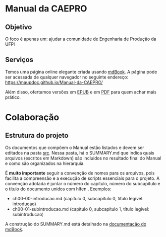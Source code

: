 # Manual da CAEPRO

## Objetivo

O foco é apenas um: ajudar a comunidade de Engenharia de Produção da UFPI

## Serviços

Temos uma página online elegante criada usando [mdBook](https://github.com/rust-lang/mdBook). A página pode ser acessada de qualquer navegador no seguinte endereço: https://maupdoc.github.io/Manual-da-CAEPRO/

Além disso, ofertamos versões em [EPUB](https://github.com/maupdoc/Manual-da-CAEPRO/raw/main/asciidoc_build/book.epub) e em [PDF](https://github.com/maupdoc/Manual-da-CAEPRO/raw/main/asciidoc_build/book.pdf) para quem achar mais prático.

# Colaboração

## Estrutura do projeto

Os documentos que compõem o Manual estão listados e devem ser editados na pasta [src](https://github.com/maupdoc/Manual-da-CAEPRO/tree/main/src). Nessa pasta, há o SUMMARY.md que indica quais arquivos (escritos em Markdown) são incluídos no resultado final do Manual e como são organizados na hierarquia.

É **muito importante** seguir a convenção de nomes para os arquivos, pois facilita a compreensão e a execução de scripts essenciais para o projeto. A convenção adotada é juntar o número do capítulo, número do subcapítulo e o título do documento unidos com hífen . Exemplos:

* ch00-00-introducao.md (capítulo 0, subcapítulo 0, título legível: introducao)
* ch00-01-subintroducao.md (capítulo 0, subcapítulo 1, título legível: subintroducao)

A construção do SUMMARY.md está detalhado na [documentação do mdBook](https://rust-lang.github.io/mdBook/format/summary.html).
